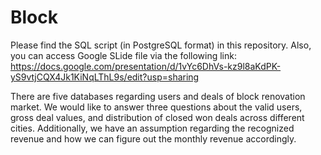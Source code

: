 # Block

Please find the SQL script (in PostgreSQL format) in this repository.
Also, you can access Google SLide file via the following link:
https://docs.google.com/presentation/d/1vYc6DhVs-kz9l8aKdPK-yS9vtjCQX4Jk1KiNqLThL9s/edit?usp=sharing

There are five databases regarding users and deals of block renovation market. We would like to answer three questions about the valid users, gross deal values, and distribution of closed won deals across different cities. Additionally, we have an assumption regarding the recognized revenue and how we can figure out the monthly revenue accordingly.
